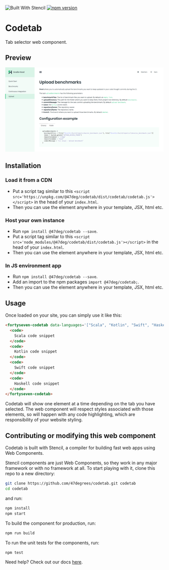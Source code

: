 ![Built With Stencil](https://img.shields.io/badge/-Built%20With%20Stencil-16161d.svg?logo=data%3Aimage%2Fsvg%2Bxml%3Bbase64%2CPD94bWwgdmVyc2lvbj0iMS4wIiBlbmNvZGluZz0idXRmLTgiPz4KPCEtLSBHZW5lcmF0b3I6IEFkb2JlIElsbHVzdHJhdG9yIDE5LjIuMSwgU1ZHIEV4cG9ydCBQbHVnLUluIC4gU1ZHIFZlcnNpb246IDYuMDAgQnVpbGQgMCkgIC0tPgo8c3ZnIHZlcnNpb249IjEuMSIgaWQ9IkxheWVyXzEiIHhtbG5zPSJodHRwOi8vd3d3LnczLm9yZy8yMDAwL3N2ZyIgeG1sbnM6eGxpbms9Imh0dHA6Ly93d3cudzMub3JnLzE5OTkveGxpbmsiIHg9IjBweCIgeT0iMHB4IgoJIHZpZXdCb3g9IjAgMCA1MTIgNTEyIiBzdHlsZT0iZW5hYmxlLWJhY2tncm91bmQ6bmV3IDAgMCA1MTIgNTEyOyIgeG1sOnNwYWNlPSJwcmVzZXJ2ZSI%2BCjxzdHlsZSB0eXBlPSJ0ZXh0L2NzcyI%2BCgkuc3Qwe2ZpbGw6I0ZGRkZGRjt9Cjwvc3R5bGU%2BCjxwYXRoIGNsYXNzPSJzdDAiIGQ9Ik00MjQuNywzNzMuOWMwLDM3LjYtNTUuMSw2OC42LTkyLjcsNjguNkgxODAuNGMtMzcuOSwwLTkyLjctMzAuNy05Mi43LTY4LjZ2LTMuNmgzMzYuOVYzNzMuOXoiLz4KPHBhdGggY2xhc3M9InN0MCIgZD0iTTQyNC43LDI5Mi4xSDE4MC40Yy0zNy42LDAtOTIuNy0zMS05Mi43LTY4LjZ2LTMuNkgzMzJjMzcuNiwwLDkyLjcsMzEsOTIuNyw2OC42VjI5Mi4xeiIvPgo8cGF0aCBjbGFzcz0ic3QwIiBkPSJNNDI0LjcsMTQxLjdIODcuN3YtMy42YzAtMzcuNiw1NC44LTY4LjYsOTIuNy02OC42SDMzMmMzNy45LDAsOTIuNywzMC43LDkyLjcsNjguNlYxNDEuN3oiLz4KPC9zdmc%2BCg%3D%3D&colorA=16161d&style=flat-square) [![npm version](http://img.shields.io/npm/v/@47deg/codetab.svg?label=npm%20package&style=flat-square&logo=npm&logoWidth=20)](https://npmjs.com/package/@47deg/codetab "View this project on npm")

# Codetab

Tab selector web component.


## Preview

![Codetab preview](preview.png "Codetab")


## Installation

### Load it from a CDN

- Put a script tag similar to this `<script src='https://unpkg.com/@47deg/codetab/dist/codetab/codetab.js'></script>` in the head of your `index.html`.
- Then you can use the element anywhere in your template, JSX, html etc.

### Host your own instance

- Run `npm install @47deg/codetab --save`.
- Put a script tag similar to this `<script src='node_modules/@47deg/codetab/dist/codetab.js'></script>` in the head of your `index.html`.
- Then you can use the element anywhere in your template, JSX, html etc.

### In JS environment app
- Run `npm install @47deg/codetab --save`.
- Add an import to the npm packages `import @47deg/codetab;`.
- Then you can use the element anywhere in your template, JSX, html etc.


## Usage

Once loaded on your site, you can simply use it like this:

```html
<fortyseven-codetab data-languages='["Scala", "Kotlin", "Swift", "Haskell]'>
  <code>
    Scala code snippet
  </code>
  <code>
    Kotlin code snippet
  </code>
  <code>
    Swift code snippet
  </code>
  <code>
    Haskell code snippet
  </code>
</fortyseven-codetab>
```

Codetab will show one element at a time depending on the tab you have selected. The web component will respect styles associated with those elements, so will happen with any code highlighting, which are responsibility of your website styling.


## Contributing or modifying this web component

Codetab is built with Stencil, a compiler for building fast web apps using Web Components.

Stencil components are just Web Components, so they work in any major framework or with no framework at all. To start playing with it, clone this repo to a new directory:

```bash
git clone https://github.com/47degrees/codetab.git codetab
cd codetab
```

and run:

```bash
npm install
npm start
```

To build the component for production, run:

```bash
npm run build
```

To run the unit tests for the components, run:

```bash
npm test
```

Need help? Check out our docs [here](https://stenciljs.com/docs/my-first-component).
